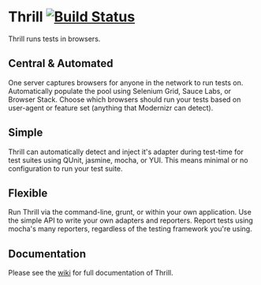 # Thrill [![Build Status](https://secure.travis-ci.org/ozanturgut/thrill.png)](http://travis-ci.org/ozanturgut/thrill)

Thrill runs tests in browsers.

## Central & Automated
One server captures browsers for anyone in the network to run tests on. Automatically
populate the pool using Selenium Grid, Sauce Labs, or Browser Stack. Choose which
browsers should run your tests based on user-agent or feature set (anything that Modernizr can detect).

## Simple
Thrill can automatically detect and inject it's adapter during test-time for test
suites using QUnit, jasmine, mocha, or YUI. This means minimal or no configuration
to run your test suite.

## Flexible
Run Thrill via the command-line, grunt, or within your own application. 
Use the simple API to write your own adapters and reporters. Report tests 
using mocha's many reporters, regardless of the testing framework you're using.

## Documentation
Please see the [wiki](https://github.com/ozanturgut/thrill/wiki) for full documentation of Thrill.
